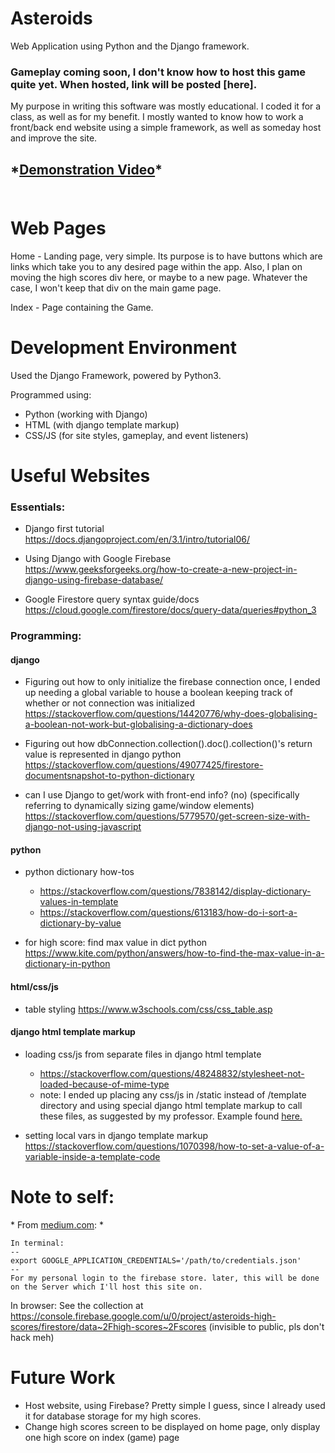 # Asteroids

Web Application using Python and the Django framework.

### Gameplay coming soon, I don't know how to host this game quite yet. When hosted, link will be posted [here].

My purpose in writing this software was mostly educational. I coded it for a class, as well as for my benefit. I mostly wanted to know how to work a front/back end website using a simple framework, as well as someday host and improve the site.

## \*[Demonstration Video](https://youtu.be/QeRJqTNZHQI)\* <br><br>

# Web Pages

Home - Landing page, very simple. Its purpose is to have buttons which are links which take you to any desired page within the app. Also, I plan on moving the high scores div here, or maybe to a new page. Whatever the case, I won't keep that div on the main game page.

Index - Page containing the Game.

# Development Environment

Used the Django Framework, powered by Python3.

Programmed using:
- Python (working with Django)
- HTML (with django template markup)
- CSS/JS (for site styles, gameplay, and event listeners)

# Useful Websites

### **Essentials:**
- Django first tutorial https://docs.djangoproject.com/en/3.1/intro/tutorial06/

- Using Django with Google Firebase
https://www.geeksforgeeks.org/how-to-create-a-new-project-in-django-using-firebase-database/

- Google Firestore query syntax guide/docs
https://cloud.google.com/firestore/docs/query-data/queries#python_3

### **Programming:**
#### **django**
- Figuring out how to only initialize the firebase connection once, I ended up needing a global variable to house a boolean keeping track of whether or not connection was initialized https://stackoverflow.com/questions/14420776/why-does-globalising-a-boolean-not-work-but-globalising-a-dictionary-does

- Figuring out how dbConnection.collection().doc().collection()'s return value is represented in django python https://stackoverflow.com/questions/49077425/firestore-documentsnapshot-to-python-dictionary

- can I use Django to get/work with front-end info? (no) (specifically referring to dynamically sizing game/window elements) https://stackoverflow.com/questions/5779570/get-screen-size-with-django-not-using-javascript


#### **python**
- python dictionary how-tos
    - https://stackoverflow.com/questions/7838142/display-dictionary-values-in-template
    - https://stackoverflow.com/questions/613183/how-do-i-sort-a-dictionary-by-value

- for high score: find max value in dict python https://www.kite.com/python/answers/how-to-find-the-max-value-in-a-dictionary-in-python 

#### **html/css/js**

- table styling https://www.w3schools.com/css/css_table.asp

#### **django html template markup**
- loading css/js from separate files in django html template 
    - https://stackoverflow.com/questions/48248832/stylesheet-not-loaded-because-of-mime-type
    - note: I ended up placing any css/js in /static instead of /template directory and using special django html template markup to call these files, as suggested by my professor. Example found [here.](https://docs.djangoproject.com/en/3.1/howto/static-files/)

- setting local vars in django template markup https://stackoverflow.com/questions/1070398/how-to-set-a-value-of-a-variable-inside-a-template-code

# Note to self:

\* From [medium.com](): \*

```
In terminal:
-- 
export GOOGLE_APPLICATION_CREDENTIALS='/path/to/credentials.json'
--
For my personal login to the firebase store. later, this will be done on the Server which I'll host this site on.
```

In browser: See the collection at https://console.firebase.google.com/u/0/project/asteroids-high-scores/firestore/data~2Fhigh-scores~2Fscores (invisible to public, pls don't hack meh)

# Future Work

* Host website, using Firebase? Pretty simple I guess, since I already used it for database storage for my high scores.
* Change high scores screen to be displayed on home page, only display one high score on index (game) page